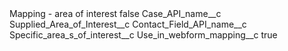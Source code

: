 <?xml version="1.0" encoding="UTF-8"?>
<CustomMetadata xmlns="http://soap.sforce.com/2006/04/metadata" xmlns:xsi="http://www.w3.org/2001/XMLSchema-instance" xmlns:xsd="http://www.w3.org/2001/XMLSchema">
    <label>Mapping - area of interest</label>
    <protected>false</protected>
    <values>
        <field>Case_API_name__c</field>
        <value xsi:type="xsd:string">Supplied_Area_of_Interest__c</value>
    </values>
    <values>
        <field>Contact_Field_API_name__c</field>
        <value xsi:type="xsd:string">Specific_area_s_of_interest__c</value>
    </values>
    <values>
        <field>Use_in_webform_mapping__c</field>
        <value xsi:type="xsd:boolean">true</value>
    </values>
</CustomMetadata>
